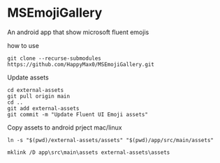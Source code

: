# MSEmojiGallery
 An android app that show microsoft fluent emojis

how to use 
```shell
git clone --recurse-submodules https://github.com/HappyMax0/MSEmojiGallery.git 
```

Update assets
```shell
cd external-assets
git pull origin main
cd ..
git add external-assets
git commit -m "Update Fluent UI Emoji assets"
```

Copy assets to android prject
mac/linux
```shell
ln -s "$(pwd)/external-assets/assets" "$(pwd)/app/src/main/assets"
```

```shell
mklink /D app\src\main\assets external-assets\assets
```
